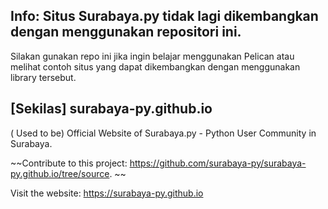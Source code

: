 ## Info: Situs Surabaya.py tidak lagi dikembangkan dengan menggunakan repositori ini.
Silakan gunakan repo ini jika ingin belajar menggunakan Pelican atau melihat contoh situs yang dapat dikembangkan dengan menggunakan library tersebut.

## [Sekilas] surabaya-py.github.io

( Used to be) Official Website of Surabaya.py - Python User Community in Surabaya. 

~~Contribute to this project: https://github.com/surabaya-py/surabaya-py.github.io/tree/source. ~~

Visit the website: https://surabaya-py.github.io
